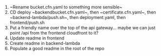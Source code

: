 1. ~Rename bucket.cfn.yaml to something more sensible~
2. CD deploy ~backendbucket.cfn.yaml~, then ~certificate.cfn.yaml~, then ~backend-lambda/push.sh~, then deployment.yaml, then frontend/push.sh
3. Put a friendly name over the top of the api gateway... maybe we can just point /api from the frontend cloudfront to it?
4. Update readme in frontend
5. Create readme in backend-lambda
6. Populate a good readme in the root of the repo
